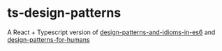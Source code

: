 # ts-design-patterns

A React + Typescript version of [design-patterns-and-idioms-in-es6](https://github.com/ziyasal/design-patterns-and-idioms-in-es6) and [design-patterns-for-humans](https://github.com/kamranahmedse/design-patterns-for-humans#creational-design-patterns)
